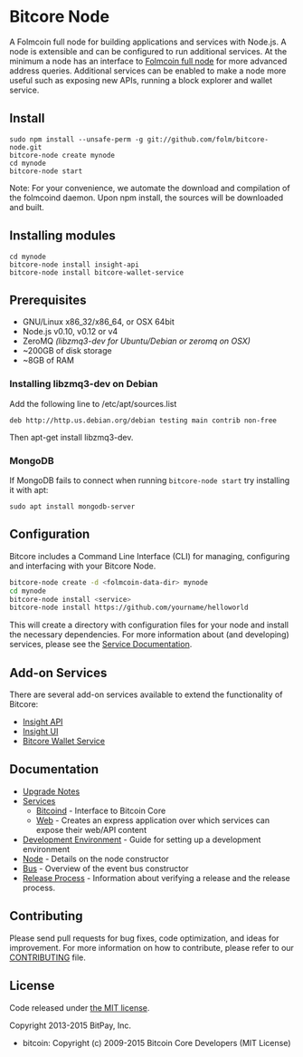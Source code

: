 Bitcore Node
============

A Folmcoin full node for building applications and services with Node.js. A node is extensible and can be configured to run additional services. At the minimum a node has an interface to [Folmcoin full node](https://github.com/folm/bitcore-node) for more advanced address queries. Additional services can be enabled to make a node more useful such as exposing new APIs, running a block explorer and wallet service.

## Install

```bashl
sudo npm install --unsafe-perm -g git://github.com/folm/bitcore-node.git
bitcore-node create mynode
cd mynode
bitcore-node start
```

Note: For your convenience, we automate the download and compilation of the folmcoind daemon. Upon npm install, the sources will be downloaded and built.

## Installing modules

```bashl
cd mynode
bitcore-node install insight-api
bitcore-node install bitcore-wallet-service
```

## Prerequisites

- GNU/Linux x86_32/x86_64, or OSX 64bit
- Node.js v0.10, v0.12 or v4
- ZeroMQ *(libzmq3-dev for Ubuntu/Debian or zeromq on OSX)*
- ~200GB of disk storage
- ~8GB of RAM

### Installing libzmq3-dev on Debian

Add the following line to /etc/apt/sources.list

```
deb http://http.us.debian.org/debian testing main contrib non-free
```

Then apt-get install libzmq3-dev.

### MongoDB

If MongoDB fails to connect when running `bitcore-node start` try installing it with apt:

```bashl
sudo apt install mongodb-server
```

## Configuration

Bitcore includes a Command Line Interface (CLI) for managing, configuring and interfacing with your Bitcore Node.

```bash
bitcore-node create -d <folmcoin-data-dir> mynode
cd mynode
bitcore-node install <service>
bitcore-node install https://github.com/yourname/helloworld
```

This will create a directory with configuration files for your node and install the necessary dependencies. For more information about (and developing) services, please see the [Service Documentation](docs/services.md).

## Add-on Services

There are several add-on services available to extend the functionality of Bitcore:

- [Insight API](https://github.com/bitpay/insight-api)
- [Insight UI](https://github.com/bitpay/insight-ui)
- [Bitcore Wallet Service](https://github.com/bitpay/bitcore-wallet-service)

## Documentation

- [Upgrade Notes](docs/upgrade.md)
- [Services](docs/services.md)
  - [Bitcoind](docs/services/bitcoind.md) - Interface to Bitcoin Core
  - [Web](docs/services/web.md) - Creates an express application over which services can expose their web/API content
- [Development Environment](docs/development.md) - Guide for setting up a development environment
- [Node](docs/node.md) - Details on the node constructor
- [Bus](docs/bus.md) - Overview of the event bus constructor
- [Release Process](docs/release.md) - Information about verifying a release and the release process.

## Contributing

Please send pull requests for bug fixes, code optimization, and ideas for improvement. For more information on how to contribute, please refer to our [CONTRIBUTING](https://github.com/bitpay/bitcore/blob/master/CONTRIBUTING.md) file.

## License

Code released under [the MIT license](https://github.com/bitpay/bitcore-node/blob/master/LICENSE).

Copyright 2013-2015 BitPay, Inc.

- bitcoin: Copyright (c) 2009-2015 Bitcoin Core Developers (MIT License)
